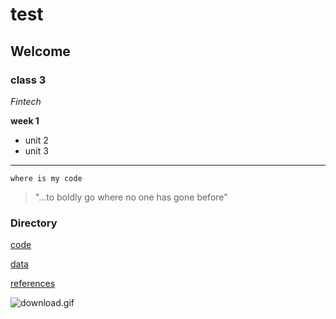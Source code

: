 # test

## Welcome

### class 3

*Fintech*

**week 1**

* unit 2
* unit 3
---
`where is my code`

>"...to boldly go where no one has gone before"

### Directory
[code](code)

[data](data)

[references](references)

![download.gif](download.gif)
